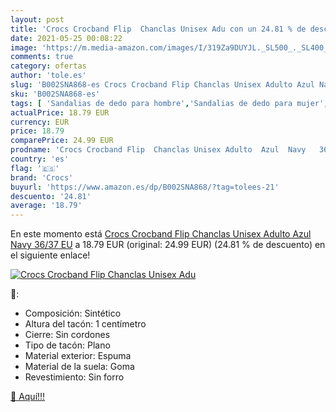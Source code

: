```yaml
---
layout: post
title: 'Crocs Crocband Flip  Chanclas Unisex Adu con un 24.81 % de descuento'
date: 2021-05-25 00:08:22
image: 'https://m.media-amazon.com/images/I/319Za9DUYJL._SL500_._SL400_.jpg'
comments: true
category: ofertas
author: 'tole.es'
slug: 'B002SNA868-es Crocs Crocband Flip Chanclas Unisex Adulto Azul Navy 36/37 EU'
sku: 'B002SNA868-es'
tags: [ 'Sandalias de dedo para hombre','Sandalias de dedo para mujer','Sandalias y palas de mujer','Zapatos','Zapatos para hombre','Zapatos para mujer','Zapatos y complementos','chanclas','crocs', ]
actualPrice: 18.79 EUR
currency: EUR
price: 18.79
comparePrice: 24.99 EUR
prodname: 'Crocs Crocband Flip  Chanclas Unisex Adulto  Azul  Navy   36/37 EU'
country: 'es'
flag: '🇪🇸'
brand: 'Crocs'
buyurl: 'https://www.amazon.es/dp/B002SNA868/?tag=tolees-21'
descuento: '24.81'
average: '18.79'
---
```


En este momento está [Crocs Crocband Flip  Chanclas Unisex Adulto  Azul  Navy   36/37 EU](https://www.amazon.es/dp/B002SNA868/?tag=tolees-21) a 18.79 EUR (original: 24.99 EUR) (24.81 %  de descuento) en el siguiente enlace!

[![Crocs Crocband Flip  Chanclas Unisex Adu](https://m.media-amazon.com/images/I/319Za9DUYJL._SL500_._SL400_.jpg)](https://www.amazon.es/dp/B002SNA868/?tag=tolees-21)

🔎:

- Composición: Sintético
- Altura del tacón: 1 centímetro
- Cierre: Sin cordones
- Tipo de tacón: Plano
- Material exterior: Espuma
- Material de la suela: Goma
- Revestimiento: Sin forro

[🛒 Aquí!!!](https://www.amazon.es/dp/B002SNA868/?tag=tolees-21)
